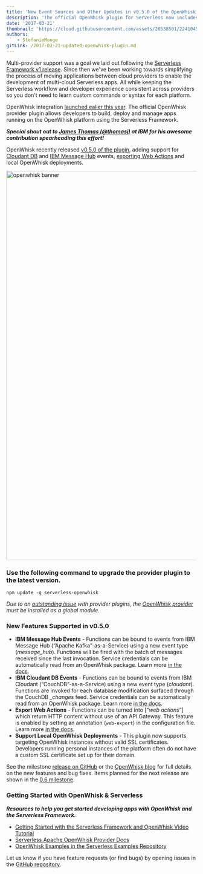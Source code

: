 ```yaml
---
title: 'New Event Sources and Other Updates in v0.5.0 of the OpenWhisk Plugin for the Serverless Framework'
description: 'The official OpenWhisk plugin for Serverless now includes support for Cloudant DB and IBM Message Hub events, exporting Web Actions and more.'
date: '2017-03-21'
thumbnail: 'https://cloud.githubusercontent.com/assets/20538501/22410455/110d1f36-e65e-11e6-8db8-87e834504e13.jpg'
authors:
    - StefanieMonge
gitLink: /2017-03-21-updated-openwhisk-plugin.md
---
```

Multi-provider support was a goal we laid out following the [Serverless Framework v1 release](https://serverless.com/blog/serverless-post-1.0/). Since then we've been working towards simplifying the process of moving applications between cloud providers to enable the development of multi-cloud Serverless apps. All while keeping the Serverless workflow and developer experience consistent across providers so you don't need to learn custom commands or syntax for each platform.

OpenWhisk integration [launched ealier this year](https://serverless.com/blog/openwhisk-integration-with-serverless/). The official OpenWhisk provider plugin allows developers to build, deploy and manage apps running on the OpenWhisk platform using the Serverless Framework.

***Special shout out to [James Thomas (@thomasj)](https://twitter.com/thomasj) at IBM for his awesome contribution spearheading this effort!***

OpenWhisk recently released [v0.5.0 of the plugin](https://github.com/serverless/serverless-openwhisk/releases/tag/v0.5.0), adding support for [Cloudant DB](https://cloudant.com/) and [IBM Message Hub](https://developer.ibm.com/messaging/message-hub/) events, [exporting Web Actions](https://github.com/openwhisk/openwhisk/blob/master/docs/webactions.md) and local OpenWhisk deployments.

<img width="1028" alt="openwhisk banner" src="https://cloud.githubusercontent.com/assets/20538501/24154626/b86ad64a-0e1f-11e7-8e12-979b8d194430.png">

### Use the following command to upgrade the provider plugin to the latest version.

```
npm update -g serverless-openwhisk
```

*Due to an [outstanding issue](https://github.com/serverless/serverless/issues/2895) with provider plugins, the [OpenWhisk provider](https://github.com/serverless/serverless-openwhisk) must be installed as a global module.*

### New Features Supported in v0.5.0

- **IBM Message Hub Events** - Functions can be bound to events from IBM Message Hub (“Apache Kafka”-as-a-Service) using a new event type (*message_hub*). Functions will be fired with the batch of messages received since the last invocation. Service credentials can be automatically read from an OpenWhisk package. Learn more [in the docs](https://serverless.com/framework/docs/providers/openwhisk/events/messagehub/).
- **IBM Cloudant DB Events** - Functions can be bound to events from IBM Cloudant (“CouchDB”-as-a-Service) using a new event type (*cloudant*). Functions are invoked for each database modification surfaced through the CouchDB *_changes* feed. Service credentials can be automatically read from an OpenWhisk package. Learn more [in the docs](https://serverless.com/framework/docs/providers/openwhisk/events/cloudant/).
- **Export Web Actions** - Functions can be turned into [“*web actions*”] which return HTTP content without use of an API Gateway. This feature is enabled by setting an annotation (`web-export`) in the configuration file. Learn more [in the docs](https://serverless.com/framework/docs/providers/openwhisk/guide/web-actions/).
- **Support Local OpenWhisk Deployments** - This plugin now supports targeting OpenWhisk instances without valid SSL certificates. Developers running personal instances of the platform often do not have a custom SSL certificate set up for their domain.

See the milestone [release on GitHub](https://github.com/serverless/serverless-openwhisk/milestone/1?closed=1) or the [OpenWhisk blog](https://medium.com/openwhisk/updated-openwhisk-support-in-the-serverless-framework-62d1c3d7c112#.s6pivymqo) for full details on the new features and bug fixes. Items planned for the next release are shown in the [0.6 milestone](https://github.com/serverless/serverless-openwhisk/milestone/2).

### Getting Started with OpenWhisk & Serverless

***Resources to help you get started developing apps with OpenWhisk and the Serverless Framework.***

- [Getting Started with the Serverless Framework and OpenWhisk Video Tutorial](https://www.youtube.com/watch?v=GJY10W98Itc)
- [Serverless Apache OpenWhisk Provider Docs](https://serverless.com/framework/docs/providers/openwhisk/)
- [OpenWhisk Examples in the Serverless Examples Repository](https://github.com/serverless/examples)

Let us know if you have feature requests (or find bugs) by opening issues in the [GitHub repository](https://github.com/serverless/serverless-openwhisk/milestone/2).
